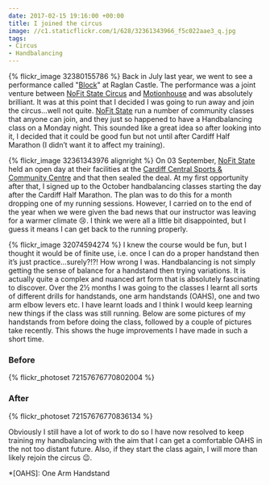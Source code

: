```yaml
---
date: 2017-02-15 19:16:00 +00:00
title: I joined the circus
image: //c1.staticflickr.com/1/628/32361343966_f5c022aae3_q.jpg
tags:
- Circus
- Handbalancing
---
```


{% flickr_image 32380155786 %}
Back in July last year, we went to see a performance called "[Block][blk]" at Raglan Castle. The
performance was a joint venture between [NoFit State Circus][nfs] and [Motionhouse][mh] and was
absolutely brilliant. It was at this point that I decided I was going to run away and join the
circus...well not quite. [NoFit State][nfs] run a number of community classes that anyone can join,
and they just so happened to have a Handbalancing class on a Monday night. This sounded like a great
idea so after looking into it, I decided that it could be good fun but not until after Cardiff Half
Marathon (I didn’t want it to affect my training).

{% flickr_image 32361343976 alignright %}
On 03 September, [NoFit State][nfs] held an open day at their facilities at the [Cardiff Central
Sports & Community Centre][ccscc] and that then sealed the deal. At my first opportunity after that,
I signed up to the October handbalancing classes starting the day after the Cardiff Half Marathon.
The plan was to do this for a month dropping one of my running sessions. However, I carried on to
the end of the year when we were given the bad news that our instructor was leaving for a warmer
climate :cry:. I think we were all a little bit disappointed, but I guess it means I can get back to
the running properly.

{% flickr_image 32074594274 %}
I knew the course would be fun, but I thought it would be of finite use, i.e. once I can do a proper
handstand then it’s just practice...surely?!?! How wrong I was. Handbalancing is not simply getting
the sense of balance for a handstand then trying variations. It is actually quite a complex and
nuanced art form that is absolutely fascinating to discover. Over the 2&frac12; months I was going
to the classes I learnt all sorts of different drills for handstands, one arm handstands (OAHS), one
and two arm elbow levers etc. I have learnt loads and I think I would keep learning new things if
the class was still running. Below are some pictures of my handstands from before doing the class,
followed by a couple of pictures take recently. This shows the huge improvements I have made in such
a short time.

### Before

{% flickr_photoset 72157676770802004 %}

### After

{% flickr_photoset 72157676770836134 %}

Obviously I still have a lot of work to do so I have now resolved to keep training my handbalancing
with the aim that I can get a comfortable OAHS in the not too distant future. Also, if they start
the class again, I will more than likely rejoin the circus :wink:.

*[OAHS]: One Arm Handstand

[blk]: //www.nofitstate.org/block/
[nfs]: //www.nofitstate.org/
[mh]: //www.motionhouse.co.uk/
[ccscc]: //www.cardiffcentralyouthclub.co.uk/

